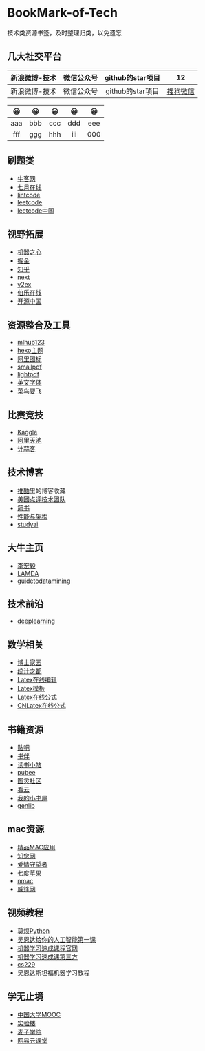 # BookMark-of-Tech
技术类资源书签，及时整理归类，以免遗忘

## 几大社交平台

新浪微博-技术 | 微信公众号 | github的star项目 | 12
:-: | :-: | :-: | :-:
新浪微博-技术 | 微信公众号 | github的star项目 | [搜狗微信](https://weixin.sogou.com/) | 

😀 | 😀 | 😀 | 😀 | 😀
:-: | :-: | :-: | :-: | :-:
aaa | bbb | ccc | ddd | eee| 
fff | ggg| hhh | iii | 000|

## 刷题类
- [牛客网](https://www.nowcoder.com)
- [七月在线](https://www.julyedu.com/question/index)
- [lintcode](http://www.lintcode.com)
- [leetcode](https://leetcode.com)
- [leetcode中国](https://leetcode-cn.com)

## 视野拓展
- [机器之心](https://www.jiqizhixin.com)
- [掘金](https://juejin.im/timeline)
- [知乎](https://www.zhihu.com)
- [next](http://next.36kr.com/posts)
- [v2ex](https://www.v2ex.com)
- [伯乐在线](http://www.jobbole.com)
- [开源中国](https://www.oschina.net/)

## 资源整合及工具
- [mlhub123](https://www.mlhub123.com/)
- [hexo主题](https://hexo.io/themes/)
- [阿里图标](https://www.iconfont.cn/)
- [smallpdf](https://smallpdf.com/cn)
- [lightpdf](https://lightpdf.com/zh)
- [英文字体](https://www.fontsquirrel.com/fonts/list/hot)
- [菜鸟要飞](http://www.newbiefly.com)

## 比赛竞技
- [Kaggle](https://www.kaggle.com)
- [阿里天池](https://tianchi.aliyun.com)
- [计蒜客](https://www.jisuanke.com)

## 技术博客
- [推酷](https://www.tuicool.com/sites)里的博客收藏
- [美团点评技术团队](https://tech.meituan.com)
- [简书](https://www.jianshu.com/)
- [性能与架构](http://yogoup.sinaapp.com)
- [studyai](http://studyai.com/)

## 大牛主页
- [李宏毅](http://speech.ee.ntu.edu.tw/~tlkagk/index.html)
- [LAMDA](http://lamda.nju.edu.cn/CH.MainPage.ashx)
- [guidetodatamining](http://www.guidetodatamining.com)

## 技术前沿
- [deeplearning](https://www.deeplearning.ai)

## 数学相关
- [博士家园](http://www.math.org.cn)
- [统计之都](https://cosx.org)
- [Latex在线编辑](https://cn.overleaf.com/project)
- [Latex模板](http://www.latextemplates.com/)
- [Latex在线公式](http://latex.codecogs.com/eqneditor/editor.php)
- [CNLatex在线公式](https://www.codecogs.com/latex/eqneditor.php)

## 书籍资源
- [贴吧](https://tieba.baidu.com/f?kw=azw3)
- [书伴](https://bookfere.com)
- [读书小站](http://ibooks.org.cn)
- [pubee](http://cn.epubee.com/books)
- [图灵社区](http://www.ituring.com.cn)
- [看云](https://www.kancloud.cn/explore)
- [我的小书屋](http://mebook.cc/)
- [genlib](http://gen.lib.rus.ec)

## mac资源
- [精品MAC应用](https://xclient.info)
- [知您网](https://www.zhinin.com/class/apple/mac-game)
- [爱情守望者](https://www.waitsun.com/)
- [七度苹果](http://game.7do.net/)
- [nmac](https://nmac.to/candleman/)
- [威锋网](https://bbs.feng.com/thread-htm-fid-19.html)

## 视频教程
- [莫烦Python](https://morvanzhou.github.io)
- [吴恩达给你的人工智能第一课](https://mooc.study.163.com/smartSpec/detail/1001319001.htm)
- [机器学习速成课程官网](https://developers.google.cn/machine-learning/crash-course)
- [机器学习速成课第三方](https://zhuanlan.zhihu.com/p/34213947)
- [cs229](http://cs229.stanford.edu/)
- 吴恩达斯坦福机器学习教程

## 学无止境
- [中国大学MOOC](https://www.icourse163.org)
- [实验楼](https://www.shiyanlou.com)
- [麦子学院](http://www.maiziedu.com/course/1009)
- [网易云课堂](https://study.163.com)

